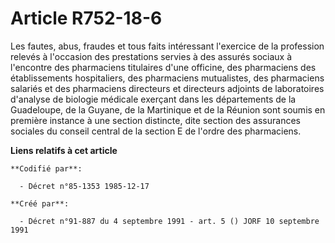 # Article R752-18-6

Les fautes, abus, fraudes et tous faits intéressant l'exercice de la profession relevés à l'occasion des prestations servies
à des assurés sociaux à l'encontre des pharmaciens titulaires d'une officine, des pharmaciens des établissements
hospitaliers, des pharmaciens mutualistes, des pharmaciens salariés et des pharmaciens directeurs et directeurs adjoints de
laboratoires d'analyse de biologie médicale exerçant dans les départements de la Guadeloupe, de la Guyane, de la Martinique
et de la Réunion sont soumis en première instance à une section distincte, dite section des assurances sociales du conseil
central de la section E de l'ordre des pharmaciens.

**Liens relatifs à cet article**

	**Codifié par**:

	  - Décret n°85-1353 1985-12-17

	**Créé par**:

	  - Décret n°91-887 du 4 septembre 1991 - art. 5 () JORF 10 septembre 1991
